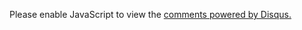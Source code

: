 <div id="disqus_thread"></div>
<script>
	var disqus_config = function () {
		this.page.url = "{{ site.production_url }}{{ page.url }}";
		this.page.identifier = "{{ page.id }}";
	};

(function() { // DON'T EDIT BELOW THIS LINE
var d = document, s = d.createElement('script');
s.src = 'https://gavlock-dev.disqus.com/embed.js';
s.setAttribute('data-timestamp', +new Date());
(d.head || d.body).appendChild(s);
})();
</script>

<noscript>Please enable JavaScript to view the <a href="https://disqus.com/?ref_noscript">comments powered by Disqus.</a></noscript>
